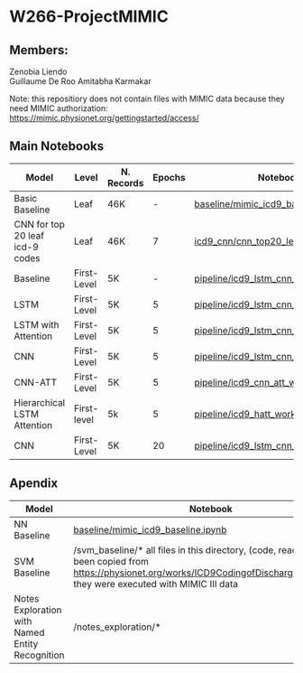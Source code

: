 # W266-ProjectMIMIC

## Members:
Zenobia Liendo   
Guillaume De Roo
Amitabha Karmakar   

Note: this repositiory does not contain files with MIMIC data because they need MIMIC authorization:
https://mimic.physionet.org/gettingstarted/access/ 

## Main Notebooks
| Model | Level| N. Records | Epochs | Notebook |
| --- | --- | --- | --- | --- |
| Basic Baseline | Leaf | 46K | - | [baseline/mimic_icd9_baseline.ipynb](https://github.com/letslego/W266-ProjectMIMIC/blob/master/baseline/mimic_icd9_baseline.ipynb) |
| CNN for top 20 leaf icd-9 codes | Leaf | 46K | 7 | [icd9_cnn/cnn_top20_leave.ipynb](https://github.com/letslego/W266-ProjectMIMIC/blob/master/icd9_cnn/cnn_top20_leave.ipynb) |
| Baseline | First-Level | 5K| -|[pipeline/icd9_lstm_cnn_workbook.ipynb](https://github.com/letslego/W266-ProjectMIMIC/blob/master/pipeline/icd9_lstm_cnn_workbook.ipynb)|
| LSTM | First-Level | 5K| 5|[pipeline/icd9_lstm_cnn_workbook.ipynb](https://github.com/letslego/W266-ProjectMIMIC/blob/master/pipeline/icd9_lstm_cnn_workbook.ipynb)|
| LSTM with Attention| First-Level | 5K|5| [pipeline/icd9_lstm_cnn_workbook.ipynb](https://github.com/letslego/W266-ProjectMIMIC/blob/master/pipeline/icd9_lstm_cnn_workbook.ipynb)|
| CNN| First-Level | 5K| 5|[pipeline/icd9_lstm_cnn_workbook.ipynb](https://github.com/letslego/W266-ProjectMIMIC/blob/master/pipeline/icd9_lstm_cnn_workbook.ipynb)|
| CNN-ATT| First-Level | 5K| 5|[pipeline/icd9_cnn_att_workbook.ipynb](https://github.com/letslego/W266-ProjectMIMIC/blob/master/pipeline/icd9_cnn_att_workbook.ipynb)|
| Hierarchical LSTM Attention | First-level| 5k|5| [pipeline/icd9_hatt_workbook.ipynb](https://github.com/letslego/W266-ProjectMIMIC/blob/master/pipeline/icd9_hatt_workbook.ipynb)
| CNN| First-Level | 5K| 20| [pipeline/icd9_lstm_cnn_workbook.ipynb](https://github.com/letslego/W266-ProjectMIMIC/blob/master/pipeline/icd9_lstm_cnn_workbook.ipynb)|


## Apendix 
| Model | Notebook |
| --- | --- |
| NN Baseline | [baseline/mimic_icd9_baseline.ipynb](https://github.com/letslego/W266-ProjectMIMIC/blob/master/baseline/mimic_icd9_baseline.ipynb) |
| SVM Baseline | /svm_baseline/* all files in this directory, (code, readme) had been copied from https://physionet.org/works/ICD9CodingofDischargeSummaries, they were executed with MIMIC III data |
| Notes Exploration with Named Entity Recognition | /notes_exploration/* |
